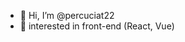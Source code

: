 - 👋 Hi, I’m @percuciat22
- 👀 interested in front-end (React, Vue)

<!---
percuciat/percuciat is a ✨ special ✨ repository because its `README.md` (this file) appears on your GitHub profile.
You can click the Preview link to take a look at your changes.
--->
